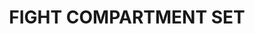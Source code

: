 ---
title: "FIGHT COMPARTMENT SET"
price: "TBA"
desc: "Opis nije dostupan"
img_path: "/assets/img/A.MIG-7404.jpg"
brand: AMMO
available: true
cat: "weathering"
subcat: "WEATHERING SETS"
subsubcat: "SS"
---